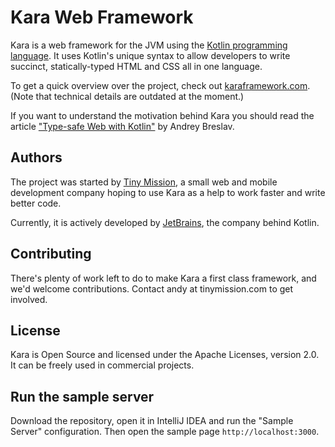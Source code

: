 # Kara Web Framework

Kara is a web framework for the JVM using the [Kotlin programming language](http://kotlinlang.org/). It uses Kotlin's unique syntax to allow developers to write succinct, statically-typed HTML and CSS all in one language.

To get a quick overview over the project, check out [karaframework.com](http://karaframework.com/). (Note that technical details are outdated at the moment.)

If you want to understand the motivation behind Kara you should read the article ["Type-safe Web with Kotlin"](http://jaxenter.com/type-safe-web-with-kotlin-106187.html) by Andrey Breslav.

## Authors

The project was started by [Tiny Mission](http://tinymission.com), a small web and mobile development company hoping to use Kara as a help to work faster and write better code. 

Currently, it is actively developed by [JetBrains](http://jetbrains.com), the company behind Kotlin.

## Contributing

There's plenty of work left to do to make Kara a first class framework, and we'd welcome contributions. Contact andy at tinymission.com to get involved.

## License

Kara is Open Source and licensed under the Apache Licenses, version 2.0. It can be freely used in commercial projects.

## Run the sample server

Download the repository, open it in IntelliJ IDEA and run the "Sample Server" configuration. Then open the sample page `http://localhost:3000`.
